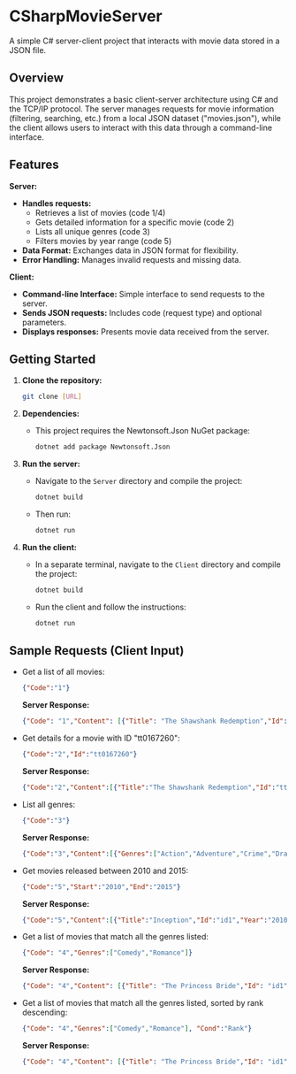 
# CSharpMovieServer 

A simple C# server-client project that interacts with movie data stored in a JSON file.

## Overview

This project demonstrates a basic client-server architecture using C# and the TCP/IP protocol. The server manages requests for movie information (filtering, searching, etc.) from a local JSON dataset ("movies.json"), while the client allows users to interact with this data through a command-line interface.

## Features

**Server:**

* **Handles requests:**
    * Retrieves a list of movies (code 1/4)
    * Gets detailed information for a specific movie (code 2)
    * Lists all unique genres (code 3)
    * Filters movies by year range (code 5)
* **Data Format:**  Exchanges data in JSON format for flexibility.
* **Error Handling:**  Manages invalid requests and missing data.

**Client:**

* **Command-line Interface:** Simple interface to send requests to the server.
* **Sends JSON requests:**  Includes code (request type) and optional parameters.
* **Displays responses:**  Presents movie data received from the server.

## Getting Started

1. **Clone the repository:**

   ```bash
   git clone [URL]
   ```

2. **Dependencies:**

   * This project requires the Newtonsoft.Json NuGet package:
     ```bash
     dotnet add package Newtonsoft.Json
     ```

3. **Run the server:**

   * Navigate to the `Server` directory and compile the project:
     ```bash
     dotnet build
     ```
   * Then run:
     ```bash
     dotnet run
     ```

4. **Run the client:**

   * In a separate terminal, navigate to the `Client` directory and compile the project:
     ```bash
     dotnet build
     ```
   * Run the client and follow the instructions:
     ```bash
     dotnet run
     ```

## Sample Requests (Client Input)

* Get a list of all movies:
  ```json
  {"Code":"1"} 
  ```
   **Server Response:**
  ```json
  {"Code": "1","Content": [{"Title": "The Shawshank Redemption","Id": "id1"},{"Title": "The Godfather","Id": "id2"},... *IDs are examples*]}
  ``` 


* Get details for a movie with ID "tt0167260":
  ```json
  {"Code":"2","Id":"tt0167260"}
  ```
  **Server Response:**
  ```json
  {"Code":"2","Content":[{"Title":"The Shawshank Redemption","Id":"tt0167260","Rank":"1","Rating":"9.3","Genres":["Drama"],"Year":"1994","Desc":"Two imprisoned men bond over a number of years, finding solace and eventual redemption through acts of common decency."}]}
  ```


* List all genres:
  ```json
  {"Code":"3"}
  ```
  **Server Response:**
  ```json
  {"Code":"3","Content":[{"Genres":["Action","Adventure","Crime","Drama","Thriller","War","Western",...]}]}
  ```



* Get movies released between 2010 and 2015:
  ```json
  {"Code":"5","Start":"2010","End":"2015"}
  ```
  **Server Response:**
  ```json
  {"Code":"5","Content":[{"Title":"Inception","Id":"id1","Year":"2010"},{"Title":"The King's Speech","Id":"id2","Year":"2010"},...]}
  ```
  

* Get a list of movies that match all the genres listed:
  ```json
  {"Code": "4","Genres":["Comedy","Romance"]}
  ```
   
  **Server Response:**
  ```json
  {"Code": "4","Content": [{"Title": "The Princess Bride","Id": "id1"},{"Title": "Groundhog Day","Id": "id2"},...]}
  ```


* Get a list of movies that match all the genres listed, sorted by rank descending:
  ```json
  {"Code": "4","Genres":["Comedy","Romance"], "Cond":"Rank"} 
  ```
   **Server Response:**
  ```json
  {"Code": "4","Content": [{"Title": "The Princess Bride","Id": "id1"},{"Title": "Groundhog Day","Id": "id2"},...]}  // Movies are sorted by Rank
  ```



